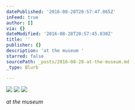 ```yaml
---
datePublished: '2016-08-28T20:57:47.865Z'
inFeed: true
author: []
via: {}
dateModified: '2016-08-28T20:57:45.030Z'
title: ''
publisher: {}
description: 'at the museum '
starred: false
sourcePath: _posts/2016-08-28-at-the-museum.md
_type: Blurb

---
```

![](https://the-grid-user-content.s3-us-west-2.amazonaws.com/29d2529f-4cef-4222-9280-717091264c44.jpg)
![](https://imgflo.herokuapp.com/graph/vahj1ThiexotieMo/171fa4bda23522363b77d80a890bd7b5/croprotate.jpg?cropheight=2100&cropwidth=3960&degrees=0&input=https%3A%2F%2Fthe-grid-user-content.s3-us-west-2.amazonaws.com%2F727f33a5-fa7f-4553-a28a-fdb6d8412b62.jpg&x=0&y=0)
![](https://the-grid-user-content.s3-us-west-2.amazonaws.com/b9a108e9-9fd5-4d4f-b449-2cc790a17445.jpg)

_at the museum_
